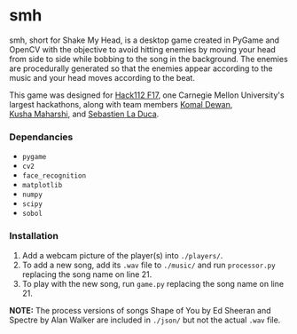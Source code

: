 # smh
smh, short for Shake My Head, is a desktop game created in PyGame and OpenCV with the objective to avoid hitting enemies by moving your head from side to side while bobbing to the song in the background. The enemies are procedurally generated so that the enemies appear according to the music and your head moves according to the beat.

This game was designed for [Hack112 F17](https://www.cs.cmu.edu/~112/), one Carnegie Mellon University's largest hackathons, along with team members [Komal Dewan](mailto:kdewan@andrew.cmu.edu), [Kusha Maharshi](mailto:kmaharsh@andrew.cmu.edu), and [Sebastien La Duca](mailto:sladuca@andrew.cmu.edu).

### Dependancies
* `pygame`
* `cv2`
* `face_recognition`
* `matplotlib`
* `numpy`
* `scipy`
* `sobol`

### Installation
1. Add a webcam picture of the player(s) into `./players/`.
2. To add a new song, add its `.wav` file to `./music/` and run `processor.py` replacing the song name on line 21.
3. To play with the new song, run `game.py` replacing the song name on line 21.

**NOTE:** The process versions of songs Shape of You by Ed Sheeran and Spectre by Alan Walker are included in `./json/` but not the actual `.wav` file.
